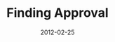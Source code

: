 ---
layout: message
category: message
series: "A Place at the Table"
title: "Finding Approval"
date: 2012-02-25
message_id: 715
---